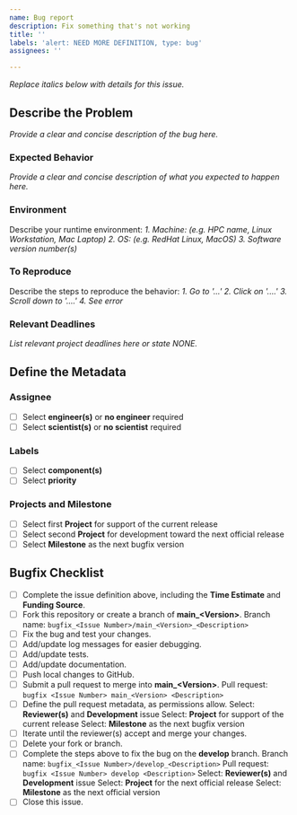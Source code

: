 ```yaml
---
name: Bug report
description: Fix something that's not working
title: ''
labels: 'alert: NEED MORE DEFINITION, type: bug'
assignees: ''

---
```


*Replace italics below with details for this issue.*

## Describe the Problem ##
*Provide a clear and concise description of the bug here.*

### Expected Behavior ###
*Provide a clear and concise description of what you expected to happen here.*

### Environment ###
Describe your runtime environment:
*1. Machine: (e.g. HPC name, Linux Workstation, Mac Laptop)*
*2. OS: (e.g. RedHat Linux, MacOS)*
*3. Software version number(s)*

### To Reproduce ###
Describe the steps to reproduce the behavior:
*1. Go to '...'*
*2. Click on '....'*
*3. Scroll down to '....'*
*4. See error*

### Relevant Deadlines ###
*List relevant project deadlines here or state NONE.*

## Define the Metadata ##

### Assignee ###
- [ ] Select **engineer(s)** or **no engineer** required
- [ ] Select **scientist(s)** or **no scientist** required

### Labels ###
- [ ] Select **component(s)**
- [ ] Select **priority**

### Projects and Milestone ###
- [ ] Select first **Project** for support of the current release
- [ ] Select second **Project** for development toward the next official release
- [ ] Select **Milestone** as the next bugfix version

## Bugfix Checklist ##
- [ ] Complete the issue definition above, including the **Time Estimate** and **Funding Source**.
- [ ] Fork this repository or create a branch of **main_\<Version>**.
Branch name: `bugfix_<Issue Number>/main_<Version>_<Description>`
- [ ] Fix the bug and test your changes.
- [ ] Add/update log messages for easier debugging.
- [ ] Add/update tests.
- [ ] Add/update documentation.
- [ ] Push local changes to GitHub.
- [ ] Submit a pull request to merge into **main_\<Version>**.
Pull request: `bugfix <Issue Number> main_<Version> <Description>`
- [ ] Define the pull request metadata, as permissions allow.
Select: **Reviewer(s)** and **Development** issue
Select: **Project** for support of the current release
Select: **Milestone** as the next bugfix version
- [ ] Iterate until the reviewer(s) accept and merge your changes.
- [ ] Delete your fork or branch.
- [ ] Complete the steps above to fix the bug on the **develop** branch.
Branch name:  `bugfix_<Issue Number>/develop_<Description>`
Pull request: `bugfix <Issue Number> develop <Description>`
Select: **Reviewer(s)** and **Development** issue
Select: **Project** for the next official release
Select: **Milestone** as the next official version
- [ ] Close this issue.
